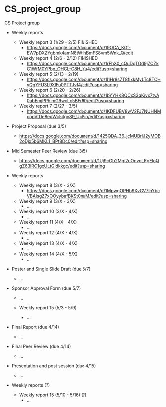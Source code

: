 # CS_project_group
CS Project group

  - Weekly reports
    - Weekly report 3 (1/29 - 2/5) FINISHED
      - https://docs.google.com/document/d/19OCA_KGt-EW7pDXZYgbmk4amN8tWfhBmFS8vm5Wnk_Q/edit
    - Weekly report 4 (2/6 - 2/12) FINISHED
      - https://docs.google.com/document/d/1rFhX0_cQuDgTGd9jZCZkC1WfM0YPbq_OHCL-C8H_Yu4/edit?usp=sharing
    - Weekly report 5 (2/13 - 2/19)
      - https://docs.google.com/document/d/1l1Hr8s7T8fIxkMyLTc8TCHyQgYFU3L9XlFu0PTTJvf4/edit?usp=sharing
    - Weekly report 6 (2/20 - 2/26)
      - https://docs.google.com/document/d/1bYYHK8QCxS3qKjvx7tvA0abEmjPPhimG9wcLc5BFr90/edit?usp=sharing
    - Weekly report 7 (2/27 - 3/5)
      - https://docs.google.com/document/d/1KDFUBV8wV2FJ7NUHNMcopVtDe8edWc5itgv89_UcPio/edit?usp=sharing
      
  - Project Proposal (due 3/5)
      - https://docs.google.com/document/d/1425QDA_36_jcMUBrlJ2yMOB2oDjx5b6MKL1_BPt8Dc0/edit?usp=sharing
  
  - Mid Semester Peer Review (due 3/5)
      - https://docs.google.com/document/d/1Uj9cGb2Mgi2uOnvoLKgEloQgZ63iRC1gxULtGidkkgc/edit?usp=sharing
      
  - Weekly reports
    - Weekly report 8 (3/X - 3/X)
      - https://docs.google.com/document/d/1MpwgOPHb9XvGV7lhYbcVBAIsgZ7xOOyybafBKSt0nuM/edit?usp=sharing
    - Weekly report 9 (3/X - 3/X)
      - ...
    - Weekly report 10 (3/X - 4/X)
      - ...
    - Weekly report 11 (4/X - 4/X)
      - ...
    - Weekly report 12 (4/X - 4/X)
      - ...
    - Weekly report 13 (4/X - 4/X)
      - ...
    - Weekly report 14 (4/X - 5/X)
      - ...
  
  - Poster and Single Slide Draft (due 5/7)
      - ...
  
  - Sponsor Approval Form (due 5/7)
      - ...
  
    - Weekly report 15 (5/3 - 5/9)
      - ...
  
  - Final Report (due 4/14)
      - ...
  
  - Final Peer Review (due 4/14)
      - ...
  
  - Presentation and post session (due 4/15)
      - ...
      
  - Weekly reports (?)
    - Weekly report 15 (5/10 - 5/16) (?)
      - ...

